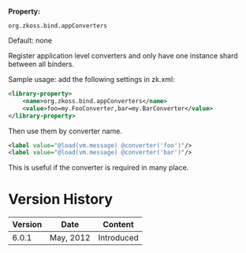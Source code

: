 **Property:**

`org.zkoss.bind.appConverters`

Default: none

Register application level converters and only have one instance shard
between all binders.

Sample usage: add the following settings in zk.xml:

```xml
<library-property>
    <name>org.zkoss.bind.appConverters</name>
    <value>foo=my.FooConverter,bar=my.BarConverter</value>
</library-property>
```

Then use them by converter name.

```xml
<label value="@load(vm.message) @converter('foo')"/>
<label value="@load(vm.message) @converter('bar')"/>
```

This is useful if the converter is required in many place.

# Version History

| Version | Date      | Content    |
|---------|-----------|------------|
| 6.0.1   | May, 2012 | Introduced |
